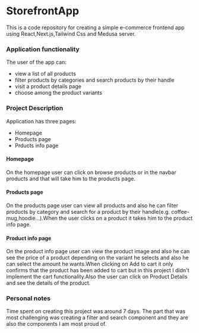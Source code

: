 # StorefrontApp

This is a code repository for creating a simple e-commerce frontend app using React,Next.js,Tailwind Css and Medusa server.

### Application functionality

The user of the app can:
- view a list of all products
- filter products by categories and search products by their handle
- visit a product details page
- choose among the product variants


### Project Description

Application has three pages:

- Homepage
- Products page
- Prducts info page

#### Homepage

On the homepage user can click on browse products or in the navbar products and that will take him to the products page.

#### Products page

On the products page user can view all products and also he can filter products by category and search for a product by their handle(e.g. coffee-mug,hoodie...).When the user clicks on a product it takes him to the product info page. 


#### Product info page

On the product info page user can view the product image and also he can see the price of a product depending on the variant he selects and also he can select the amount he wants.When clicking on Add to cart it only confirms that the product has been added to cart but in this project I didn't implement the cart functionality.Also the user can click on Product Details and see the details of the product.


### Personal notes

Time spent on creating this project was around 7 days. The part that was most challenging was creating a filter and search component and they are also the components I am most proud of.